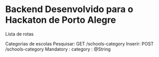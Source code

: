 # Backend Desenvolvido para o Hackaton de Porto Alegre

<p>Lista de rotas

Categorias de escolas
Pesquisar: GET  /schools-category
Inserir: POST   /schools-category
  Mandatory : category : @String
</p>

